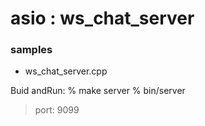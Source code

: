 asio : ws_chat_server
===============

### samples
- ws_chat_server.cpp

Buid andRun:
% make server
% bin/server
> port: 9099
